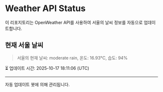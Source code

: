 
# Weather API Status

이 리포지토리는 OpenWeather API를 사용하여 서울의 날씨 정보를 자동으로 업데이트합니다.

## 현재 서울 날씨
> 서울의 현재 날씨: moderate rain, 온도: 16.93°C, 습도: 94%

⏳ 업데이트 시간: 2025-10-17 18:11:06 (UTC)

---
자동 업데이트 봇에 의해 관리됩니다.
